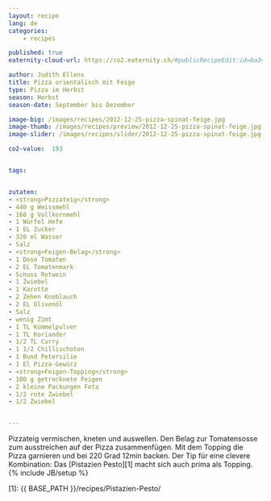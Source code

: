 ```yaml
---
layout: recipe
lang: de
categories:
    - recipes

published: true
eaternity-cloud-url: https://co2.eaternity.ch/#publicRecipeEdit:id=ba34fba3-7135-4701-b8c4-ee43842cc9ad&scope=PUBLIC&customer=Eaternity

author: Judith Ellens
title: Pizza orientalisch mit Feige
type: Pizza im Herbst
season: Herbst
season-date: September bis Dezember

image-big: /images/recipes/2012-12-25-pizza-spinat-feige.jpg
image-thumb: /images/recipes/preview/2012-12-25-pizza-spinat-feige.jpg
image-slider: /images/recipes/slider/2012-12-25-pizza-spinat-feige.jpg

co2-value:  193


tags:


zutaten:
- <strong>Pizzateig</strong>
- 440 g Weissmehl
- 160 g Vollkornmehl
- 1 Würfel Hefe
- 1 EL Zucker
- 320 ml Wasser
- Salz
- <strong>Feigen-Belag</strong>
- 1 Dose Tomaten
- 2 EL Tomatenmark
- Schuss Rotwein
- 1 Zwiebel
- 1 Karotte
- 2 Zehen Knoblauch
- 2 EL Olivenöl
- Salz
- wenig Zimt
- 1 TL Kümmelpulver
- 1 TL Koriander
- 1/2 TL Curry
- 1 1/2 Chillischoten
- 1 Bund Petersilie
- 1 El Pizza-Gewürz
- <strong>Feigen-Topping</strong>
- 100 g getrocknete Feigen
- 2 kleine Packungen Feta
- 1/2 rote Zwiebel
- 1/2 Zwiebel


---
```



Pizzateig vermischen, kneten und auswellen. Den Belag zur Tomatensosse zum ausstreichen auf der Pizza zusammenfügen. Mit dem Topping die Pizza garnieren und bei 220 Grad 12min backen. Der Tip für eine clevere Kombination: Das [Pistazien Pesto][1] macht sich auch prima als Topping.
{% include JB/setup %}

[1]: {{ BASE_PATH }}/recipes/Pistazien-Pesto/
